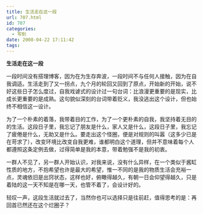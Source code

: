 ```yaml
---
title: 生活走在这一段
url: 707.html
id: 707
categories:
  - 写到
date: 2008-04-22 17:11:42
tags:
---
```


**生活走在这一段**

  
一段时间没有搭理博客，因为在为生存奔波，一段时间不与任何人接触，因为在自我调适。生活走到了又一拐点，九个月的轮回又回到了原点，开始新的开始，说不好这些日子怎么度过，自我戏谑式的设计过一句台词：比浪漫更重要的是现实，比成长更重要的是成熟。这句貌似深刻的台词带着贬义，我没逃出这个设计，但也始终不相信这一设计。  
  
为了一个朴素的着落，我带着目的工作，为了一个更朴素的自我，我坚持着无目的的生活。这段日子里，我忘记了朋友是什么，家人又是什么，这段日子里，我忘记了疲倦是什么，无助又是什么。要走出这个怪圈，便是对规则的叫嚣（这多少已是在苛求了），改变环境比改变自我更难，谁都明白这个道理，但并不意味着每个人都遵照这条定例去做，过得简单是我的本意，带着勉强不是我的初衷。  
  
一群人不见了，另一群人开始认识，对我来说，没有什么异样，在一个类似于酱缸性质的地方，不抱希望也许是最大的希望，惟一不同的是我的物质生活会充裕一点，灵魂依旧是出窍状态，这样也好，俯瞰得越久，有朝一日会仰望得越久，只是着陆的这一天不知是在哪一天，也管不着了，会设计好的。  
  
轻叹一声，这段生活就过去了，当然你也可以选择只是往前赶，值得思考的是：再回首已然还在这个烂圈子？